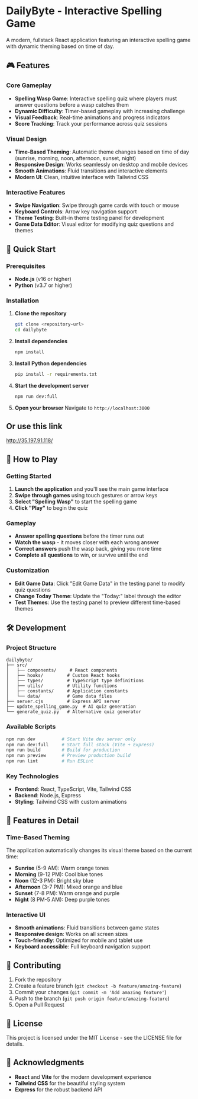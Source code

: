 # DailyByte - Interactive Spelling Game

A modern, fullstack React application featuring an interactive spelling game with dynamic theming based on time of day.

## 🎮 Features

### Core Gameplay
- **Spelling Wasp Game**: Interactive spelling quiz where players must answer questions before a wasp catches them
- **Dynamic Difficulty**: Timer-based gameplay with increasing challenge
- **Visual Feedback**: Real-time animations and progress indicators
- **Score Tracking**: Track your performance across quiz sessions



### Visual Design
- **Time-Based Theming**: Automatic theme changes based on time of day (sunrise, morning, noon, afternoon, sunset, night)
- **Responsive Design**: Works seamlessly on desktop and mobile devices
- **Smooth Animations**: Fluid transitions and interactive elements
- **Modern UI**: Clean, intuitive interface with Tailwind CSS

### Interactive Features
- **Swipe Navigation**: Swipe through game cards with touch or mouse
- **Keyboard Controls**: Arrow key navigation support
- **Theme Testing**: Built-in theme testing panel for development
- **Game Data Editor**: Visual editor for modifying quiz questions and themes

## 🚀 Quick Start

### Prerequisites
- **Node.js** (v16 or higher)
- **Python** (v3.7 or higher)

### Installation

1. **Clone the repository**
   ```bash
   git clone <repository-url>
   cd dailybyte
   ```

2. **Install dependencies**
   ```bash
   npm install
   ```

3. **Install Python dependencies**
   ```bash
   pip install -r requirements.txt
   ```



5. **Start the development server**
   ```bash
   npm run dev:full
   ```

6. **Open your browser**
   Navigate to `http://localhost:3000`

## Or use this link
http://35.197.91.118/

## 🎯 How to Play

### Getting Started
1. **Launch the application** and you'll see the main game interface
2. **Swipe through games** using touch gestures or arrow keys
3. **Select "Spelling Wasp"** to start the spelling game
4. **Click "Play"** to begin the quiz

### Gameplay
- **Answer spelling questions** before the timer runs out
- **Watch the wasp** - it moves closer with each wrong answer
- **Correct answers** push the wasp back, giving you more time
- **Complete all questions** to win, or survive until the end

### Customization
- **Edit Game Data**: Click "Edit Game Data" in the testing panel to modify quiz questions
- **Change Today Theme**: Update the "Today:" label through the editor
- **Test Themes**: Use the testing panel to preview different time-based themes

## 🛠️ Development

### Project Structure
```
dailybyte/
├── src/
│   ├── components/     # React components
│   ├── hooks/         # Custom React hooks
│   ├── types/         # TypeScript type definitions
│   ├── utils/         # Utility functions
│   ├── constants/     # Application constants
│   └── data/          # Game data files
├── server.cjs         # Express API server
├── update_spelling_game.py  # AI quiz generation
└── generate_quiz.py   # Alternative quiz generator
```

### Available Scripts
```bash
npm run dev          # Start Vite dev server only
npm run dev:full     # Start full stack (Vite + Express)
npm run build        # Build for production
npm run preview      # Preview production build
npm run lint         # Run ESLint
```

### Key Technologies
- **Frontend**: React, TypeScript, Vite, Tailwind CSS
- **Backend**: Node.js, Express
- **Styling**: Tailwind CSS with custom animations

## 🎨 Features in Detail

### Time-Based Theming
The application automatically changes its visual theme based on the current time:
- **Sunrise** (5-9 AM): Warm orange tones
- **Morning** (9-12 PM): Cool blue tones  
- **Noon** (12-3 PM): Bright sky blue
- **Afternoon** (3-7 PM): Mixed orange and blue
- **Sunset** (7-8 PM): Warm orange and purple
- **Night** (8 PM-5 AM): Deep purple tones



### Interactive UI
- **Smooth animations**: Fluid transitions between game states
- **Responsive design**: Works on all screen sizes
- **Touch-friendly**: Optimized for mobile and tablet use
- **Keyboard accessible**: Full keyboard navigation support

## 🤝 Contributing

1. Fork the repository
2. Create a feature branch (`git checkout -b feature/amazing-feature`)
3. Commit your changes (`git commit -m 'Add amazing feature'`)
4. Push to the branch (`git push origin feature/amazing-feature`)
5. Open a Pull Request

## 📝 License

This project is licensed under the MIT License - see the LICENSE file for details.

## 🙏 Acknowledgments

- **React** and **Vite** for the modern development experience
- **Tailwind CSS** for the beautiful styling system
- **Express** for the robust backend API


